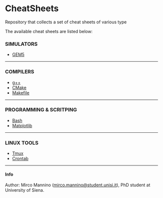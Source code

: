 # CheatSheets
Repository that collects a set of cheat sheets of various type

The available cheat sheets are listed below:

<!-- Simulators table -->
### SIMULATORS
* [GEM5](./gem5.md)

---

<!-- Compilers table -->
### COMPILERS
* [g++](./g++.md)
* [CMake](./cmake.md)
* [Makefile](./makefile.md)

---

<!-- Programming/Scripting table -->
### PROGRAMMING & SCRITPING
* [Bash](./bash.md)
* [Matplotlib](./matplotlib.md)

--- 

### LINUX TOOLS
* [Tmux](./tmux.md)
* [Crontab](./crontab.md)

---

#### Info
Author: Mirco Mannino (<mirco.mannino@student.unisi.it>), PhD student at University of Siena.

